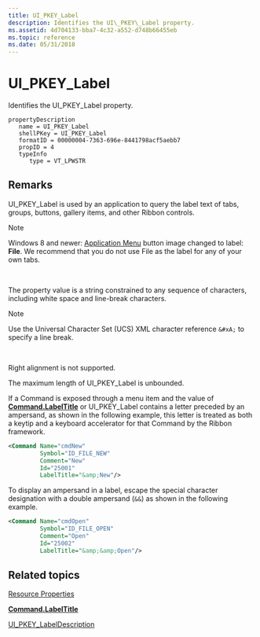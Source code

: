 ```yaml
---
title: UI_PKEY_Label
description: Identifies the UI\_PKEY\_Label property.
ms.assetid: 4d704133-bba7-4c32-a552-d748b66455eb
ms.topic: reference
ms.date: 05/31/2018
---
```


# UI\_PKEY\_Label

Identifies the UI\_PKEY\_Label property.

```
propertyDescription
   name = UI_PKEY_Label
   shellPKey = UI_PKEY_Label
   formatID = 00000004-7363-696e-8441798acf5aebb7
   propID = 4
   typeInfo
      type = VT_LPWSTR
```

## Remarks

UI\_PKEY\_Label is used by an application to query the label text of tabs, groups, buttons, gallery items, and other Ribbon controls.

> [!Note]  
> Windows 8 and newer: [Application Menu](windowsribbon-controls-applicationmenu.md) button image changed to label: **File**. We recommend that you do not use File as the label for any of your own tabs.

 

The property value is a string constrained to any sequence of characters, including white space and line-break characters.

> [!Note]  
> Use the Universal Character Set (UCS) XML character reference `&#xA;` to specify a line break.

 

Right alignment is not supported.

The maximum length of UI\_PKEY\_Label is unbounded.

If a Command is exposed through a menu item and the value of [**Command.LabelTitle**](windowsribbon-element-command-labeltitle.md) or UI\_PKEY\_Label contains a letter preceded by an ampersand, as shown in the following example, this letter is treated as both a keytip and a keyboard accelerator for that Command by the Ribbon framework.


```XML
<Command Name="cmdNew"
         Symbol="ID_FILE_NEW"
         Comment="New"
         Id="25001"
         LabelTitle="&amp;New"/>
```



To display an ampersand in a label, escape the special character designation with a double ampersand (`&&`) as shown in the following example.


```XML
<Command Name="cmdOpen"
         Symbol="ID_FILE_OPEN"
         Comment="Open"
         Id="25002"
         LabelTitle="&amp;&amp;Open"/>
```



## Related topics

<dl> <dt>

[Resource Properties](windowsribbon-reference-properties-resource.md)
</dt> <dt>

[**Command.LabelTitle**](windowsribbon-element-command-labeltitle.md)
</dt> <dt>

[UI\_PKEY\_LabelDescription](windowsribbon-reference-properties-uipkey-labeldescription.md)
</dt> </dl>

 

 




